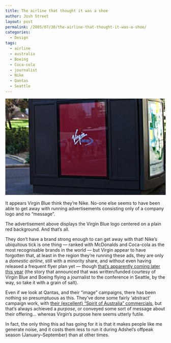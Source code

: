 ```yaml
---
title: The airline that thought it was a shoe
author: Josh Street
layout: post
permalink: /2005/07/30/the-airline-that-thought-it-was-a-shoe/
categories:
  - Design
tags:
  - airline
  - australia
  - Boeing
  - Coca-cola
  - journalist
  - Nike
  - Qantas
  - Seattle
---
```

![A photograph of the advertisement discussed in this post][1]

It appears Virgin Blue think they&#8217;re Nike. No-one else seems to have been able to get away with running advertisements consisting only of a company logo and no &#8220;message&#8221;.

The advertisement above displays the Virgin Blue logo centered on a plain red background. And that&#8217;s all.

They don&#8217;t have a brand strong enough to can get away with that! Nike&#8217;s ubiquitous tick is one thing &#8212; ranked with McDonalds and Coca-cola as the most recognisable brands in the world &#8212; but Virgin appear to have forgotten that, at least in the region they&#8217;re running these ads, they are only a *domestic airline*, still with a minority share, and without even having released a frequent flyer plan yet &#8212; though [that&#8217;s apparently coming later this year][2] (the story that announced that was written/funded courtesy of Virgin Blue and Boeing flying a journalist to the conference in Seattle, by the way, so take it with a grain of salt).

Even if we look at Qantas, and their &#8220;image&#8221; campaigns, there has been nothing so presumptuous as this. They&#8217;ve done some fairly &#8216;abstract&#8217; campaign work, with [their (excellent) &#8220;Spirit of Australia&#8221; commercials][3], but that&#8217;s always achieved a *purpose*, or conveyed some sort of message about their offering&#8230; whereas Virgin&#8217;s purpose here seems utterly futile.

In fact, the only thing this ad has going for it is that it makes people like me generate noise, and it costs them less to run it during Adshel&#8217;s offpeak season (January&#8211;September) than at other times.

 [1]: /blog/wp-content/2005/07/virgin.jpg
 [2]: http://www.theaustralian.news.com.au/common/story_page/0,5744,16080199%255E23349,00.html
 [3]: http://www.swylie.com/2005/02/22/i-still-call-australia-home/